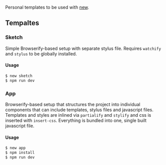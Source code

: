 Personal templates to be used with [new](https://github.com/yyx990803/new).

## Tempaltes

### Sketch

Simple Browserify-based setup with separate stylus file. Requires `watchify` and `stylus` to be globally installed.

#### Usage

``` bash
$ new sketch
$ npm run dev
```

### App

Browserify-based setup that structures the project into individual components that can include templates, stylus files and javascript files. Templates and styles are inlined via `partialify` and `stylify` and css is inserted with `insert-css`. Everything is bundled into one, single built javascript file.

#### Usage

``` bash
$ new app
$ npm install
$ npm run dev
```